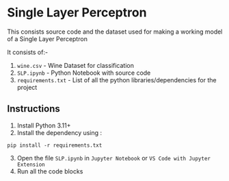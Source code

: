 # Single Layer Perceptron

This consists source code and the dataset used for making a working model of a Single Layer Perceptron

It consists of:-

1. `wine.csv` - Wine Dataset for classification
2. `SLP.ipynb` - Python Notebook with source code
3. `requirements.txt` - List of all the python libraries/dependencies for the project

## Instructions

1. Install Python 3.11+
2. Install the dependency using :
```
pip install -r requirements.txt
```
3. Open the file `SLP.ipynb` in `Jupyter Notebook` or `VS Code with Jupyter Extension`
4. Run all the code blocks

